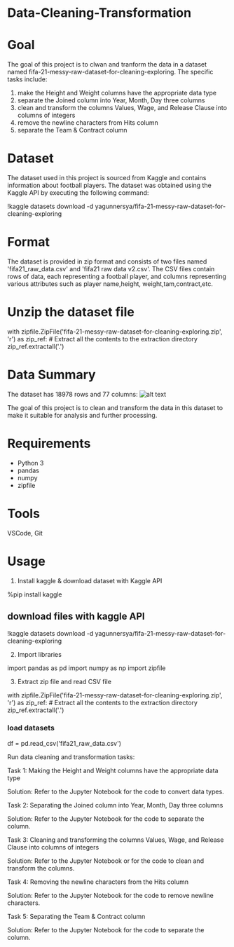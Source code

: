 # Data-Cleaning-Transformation

# Goal

The goal of this project is to clwan and tranform the data in a dataset named fifa-21-messy-raw-dataset-for-cleaning-exploring. The specific tasks include:

1. make the Height and Weight columns have the appropriate data type
2. separate the Joined column into Year, Month, Day three columns
3. clean and transform the columns Values, Wage, and Release Clause into columns of integers
4. remove the newline characters from Hits column
5. separate the Team & Contract column 

# Dataset

The dataset used in this project is sourced from Kaggle and contains information about football
players. The dataset was obtained using the Kaggle API by executing the following command:

!kaggle datasets download -d yagunnersya/fifa-21-messy-raw-dataset-for-cleaning-exploring 

# Format

The dataset is provided in zip format and consists of two files named 'fifa21_raw_data.csv' and 
'fifa21 raw data v2.csv'. The CSV files contain rows of data, each representing a football player,
and columns representing various attributes such as player name,height, weight,tam,contract,etc.

# Unzip the dataset file

with zipfile.ZipFile('fifa-21-messy-raw-dataset-for-cleaning-exploring.zip', 'r') as zip_ref:
    # Extract all the contents to the extraction directory
    zip_ref.extractall('.')


# Data Summary

The dataset has 18978 rows and 77 columns:
![alt text](<Screenshot 2024-04-08 204449.png>)

 The goal of this project is to clean and transform the data in this dataset 
 to make it suitable for analysis and further processing.

 # Requirements

 * Python 3
 * pandas
 * numpy
 * zipfile

 # Tools 

 VSCode, Git

 # Usage

 1. Install kaggle & download dataset with Kaggle API

 %pip install kaggle

 ## download files with kaggle API
!kaggle datasets download -d yagunnersya/fifa-21-messy-raw-dataset-for-cleaning-exploring

2. Import libraries

import pandas as pd
import numpy as np
import zipfile

3. Extract zip file and read CSV file

with zipfile.ZipFile('fifa-21-messy-raw-dataset-for-cleaning-exploring.zip', 'r') as zip_ref:
    # Extract all the contents to the extraction directory
    zip_ref.extractall('.')

 ### load datasets
df = pd.read_csv('fifa21_raw_data.csv')


Run data cleaning and transformation tasks:

Task 1: Making the Height and Weight columns have the appropriate data type

Solution: Refer to the Jupyter Notebook for the code to convert data types.

Task 2: Separating the Joined column into Year, Month, Day three columns

Solution: Refer to the Jupyter Notebook for the code to separate the column.

Task 3: Cleaning and transforming the columns Values, Wage, and Release Clause into columns of integers

Solution: Refer to the Jupyter Notebook or for the code to clean and transform the columns.

Task 4: Removing the newline characters from the Hits column

Solution: Refer to the Jupyter Notebook for the code to remove newline characters.

Task 5: Separating the Team & Contract column

Solution: Refer to the Jupyter Notebook for the code to separate the column.